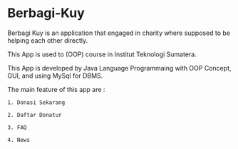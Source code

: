 # Berbagi-Kuy

Berbagi Kuy is an application that engaged in charity where supposed to be helping each other directly.

This App is used to (OOP) course in Institut Teknologi Sumatera.

This App is developed by Java Language Programmaing with OOP Concept, GUI, and using MySql for DBMS.

The main feature of this app are :

    1. Donasi Sekarang

    2. Daftar Donatur

    3. FAQ
  
    4. News
